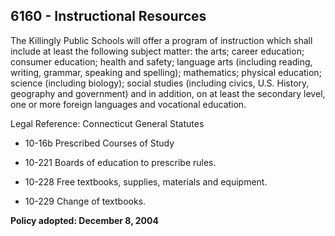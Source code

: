 ## 6160 - Instructional Resources

The Killingly Public Schools will offer a program of instruction which shall include at least the following subject matter: the arts; career education; consumer education; health and safety; language arts (including reading, writing, grammar, speaking and spelling); mathematics; physical education; science (including biology); social studies (including civics, U.S. History, geography and government) and in addition, on at least the secondary level, one or more foreign languages and vocational education.

Legal Reference:  Connecticut General Statutes

* 10-16b Prescribed Courses of Study

* 10-221 Boards of education to prescribe rules.

* 10-228 Free textbooks, supplies, materials and equipment.

* 10-229 Change of textbooks.

**Policy adopted:  December 8, 2004**

